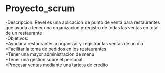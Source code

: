 # Proyecto_scrum
-Descripcion: Revel es una aplicacion de punto de venta para restaurantes que ayuda a tener una organizacion y registro de todas las ventas en total de un restaurante
<br>
-Objetivos:<br>
*Ayudar a restaurantes a organizar y registrar las ventas de un dia <br>
*Facilitar la toma de pedidos en los restaurantes <br>
*Tener una mayor administracion de menu<br>
*Tener una gestion sobre el personal<br>
*Procesar ventas mediante una tarjeta de credito<br>
